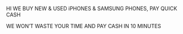 HI WE BUY NEW & USED iPHONES & SAMSUNG PHONES, PAY QUICK CASH

WE WON’T WASTE YOUR TIME AND PAY CASH IN 10 MINUTES
